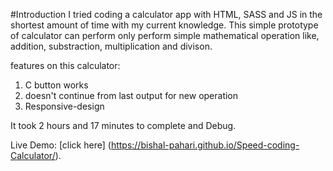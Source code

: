 #Introduction 
I tried coding a calculator app with HTML, SASS and JS in the shortest amount of time with my current knowledge. This simple prototype of calculator can perform only 
perform simple mathematical operation like, addition, substraction, multiplication and divison.

features on this calculator: 
1. C button works
2. doesn't continue from last output for new operation
3. Responsive-design

It took 2 hours and 17 minutes to complete and Debug.

Live Demo: [click here] (https://bishal-pahari.github.io/Speed-coding-Calculator/).

